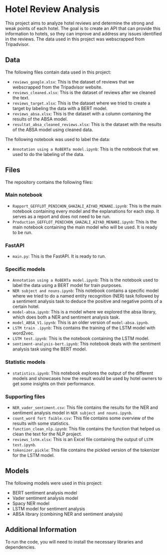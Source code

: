 # Hotel Review Analysis

This project aims to analyze hotel reviews and determine the strong and weak points of each hotel. The goal is to create an API that can provide this information to hotels, so they can improve and address any issues identified in the reviews. The data used in this project was webscrapped from Tripadvisor.

## Data

The following files contain data used in this project:

- `reviews_google.xlsx`: This is the dataset of reviews that we webscrapped from the Tripadvisor website.
- `reviews_cleaned.xlsx`: This is the dataset of reviews after we cleaned the text.
- `reviews_target.xlsx`: This is the dataset where we tried to create a target by labeling the data with a BERT model.
- `reviews_absa.xlsx`: This is the dataset with a column containing the results of the ABSA model.
- `resultat_absa_cleaned_reviews.xlsx`: This is the dataset with the results of the ABSA model using cleaned data.

The following notebook was used to label the data:
- `Annotation using a RoBERTa model.ipynb`: This is the notebook that we used to do the labeling of the data.

## Files

The repository contains the following files:

### Main notebook
- `Rapport_GEFFLOT_PENICHON_GHAZALI_AIYAD_MENANI.ipynb`: This is the main notebook containing every model and the explanations for each step. It serves as a report and does not need to be run.
- `Production_GEFFLOT_PENICHON_GHAZALI_AIYAD_MENANI.ipynb`: This is the main notebook containing the main model who will be used. It is ready to be run.

### FastAPI
- `main.py`: This is the FastAPI. It is ready to run.

### Specific models
- `Annotation using a RoBERTa model.ipynb`: This is the notebook used to label the data using a BERT model for train purposes.
- `NER subject and nouns.ipynb`: This notebook contains a specific model where we tried to do a named entity recognition (NER) task followed by a sentiment analysis task to deduce the positive and negative points of a certain hotel.
- `model-absa.ipynb`: This is a model where we explored the absa library, which does both a NER and sentiment analysis task.
- `model_ABSA_V1.ipynb`: This is an older version of `model-absa.ipynb`.
- `LSTM train .ipynb`: This contains the training of the LSTM model with word2vec.
- `LSTM test.ipynb`: This is the notebook containing the LSTM model.
- `sentiment-analysis-bert.ipynb`: This notebook deals with the sentiment analysis task using the BERT model.

### Statistic models
- `statistics.ipynb`: This notebook explores the output of the different models and showcases how the result would be used by hotel owners to get some insights on their performance.

### Supporting files
- `NER_vader_sentiment.csv`: This file contains the results for the NER and sentiment analysis model in `NER subject and nouns.ipynb`.
- `count_word fort faible.csv`: This file contains some overview of the results with some statistics.
- `function_clean_nlp.ipynb`: This file contains the function that helped us clean the text for the NLP project.
- `reviews_lstm.xlsx`: This is an Excel file containing the output of `LSTM test.ipynb`.
- `tokenizer.pickle`: This file contains the pickled version of the tokenizer for the LSTM model.

## Models

The following models were used in this project:
- BERT sentiment analysis model
- Vader sentiment analysis model
- Spacy NER model
- LSTM model for sentiment analysis
- ABSA library (combining NER and sentiment analysis)

## Additional Information

To run the code, you will need to install the necessary libraries and dependencies. 
